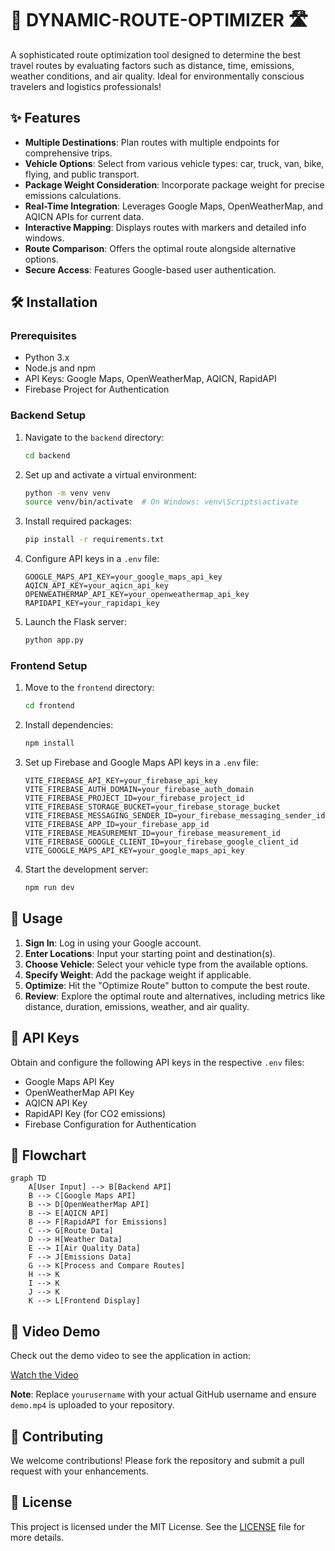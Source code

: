 # 🚀 DYNAMIC-ROUTE-OPTIMIZER 🛣️

A sophisticated route optimization tool designed to determine the best travel routes by evaluating factors such as distance, time, emissions, weather conditions, and air quality. Ideal for environmentally conscious travelers and logistics professionals!

## ✨ Features

- **Multiple Destinations**: Plan routes with multiple endpoints for comprehensive trips.
- **Vehicle Options**: Select from various vehicle types: car, truck, van, bike, flying, and public transport.
- **Package Weight Consideration**: Incorporate package weight for precise emissions calculations.
- **Real-Time Integration**: Leverages Google Maps, OpenWeatherMap, and AQICN APIs for current data.
- **Interactive Mapping**: Displays routes with markers and detailed info windows.
- **Route Comparison**: Offers the optimal route alongside alternative options.
- **Secure Access**: Features Google-based user authentication.

## 🛠️ Installation

### Prerequisites

- Python 3.x
- Node.js and npm
- API Keys: Google Maps, OpenWeatherMap, AQICN, RapidAPI
- Firebase Project for Authentication

### Backend Setup

1. Navigate to the `backend` directory:
   ```bash
   cd backend
   ```

2. Set up and activate a virtual environment:
   ```bash
   python -m venv venv
   source venv/bin/activate  # On Windows: venv\Scripts\activate
   ```

3. Install required packages:
   ```bash
   pip install -r requirements.txt
   ```

4. Configure API keys in a `.env` file:
   ```env
   GOOGLE_MAPS_API_KEY=your_google_maps_api_key
   AQICN_API_KEY=your_aqicn_api_key
   OPENWEATHERMAP_API_KEY=your_openweathermap_api_key
   RAPIDAPI_KEY=your_rapidapi_key
   ```

5. Launch the Flask server:
   ```bash
   python app.py
   ```

### Frontend Setup

1. Move to the `frontend` directory:
   ```bash
   cd frontend
   ```

2. Install dependencies:
   ```bash
   npm install
   ```

3. Set up Firebase and Google Maps API keys in a `.env` file:
   ```env
   VITE_FIREBASE_API_KEY=your_firebase_api_key
   VITE_FIREBASE_AUTH_DOMAIN=your_firebase_auth_domain
   VITE_FIREBASE_PROJECT_ID=your_firebase_project_id
   VITE_FIREBASE_STORAGE_BUCKET=your_firebase_storage_bucket
   VITE_FIREBASE_MESSAGING_SENDER_ID=your_firebase_messaging_sender_id
   VITE_FIREBASE_APP_ID=your_firebase_app_id
   VITE_FIREBASE_MEASUREMENT_ID=your_firebase_measurement_id
   VITE_FIREBASE_GOOGLE_CLIENT_ID=your_firebase_google_client_id
   VITE_GOOGLE_MAPS_API_KEY=your_google_maps_api_key
   ```

4. Start the development server:
   ```bash
   npm run dev
   ```

## 📖 Usage

1. **Sign In**: Log in using your Google account.
2. **Enter Locations**: Input your starting point and destination(s).
3. **Choose Vehicle**: Select your vehicle type from the available options.
4. **Specify Weight**: Add the package weight if applicable.
5. **Optimize**: Hit the "Optimize Route" button to compute the best route.
6. **Review**: Explore the optimal route and alternatives, including metrics like distance, duration, emissions, weather, and air quality.

## 🔑 API Keys

Obtain and configure the following API keys in the respective `.env` files:

- Google Maps API Key
- OpenWeatherMap API Key
- AQICN API Key
- RapidAPI Key (for CO2 emissions)
- Firebase Configuration for Authentication

## 🔄 Flowchart

```mermaid
graph TD
    A[User Input] --> B[Backend API]
    B --> C[Google Maps API]
    B --> D[OpenWeatherMap API]
    B --> E[AQICN API]
    B --> F[RapidAPI for Emissions]
    C --> G[Route Data]
    D --> H[Weather Data]
    E --> I[Air Quality Data]
    F --> J[Emissions Data]
    G --> K[Process and Compare Routes]
    H --> K
    I --> K
    J --> K
    K --> L[Frontend Display]
```

## 🎥 Video Demo

Check out the demo video to see the application in action:

[Watch the Video](https://github.com/yourusername/DYNAMIC-ROUTE-OPTIMIZER/blob/main/demo.mp4)

**Note**: Replace `yourusername` with your actual GitHub username and ensure `demo.mp4` is uploaded to your repository.

## 🤝 Contributing

We welcome contributions! Please fork the repository and submit a pull request with your enhancements.

## 📄 License

This project is licensed under the MIT License. See the [LICENSE](LICENSE) file for more details.